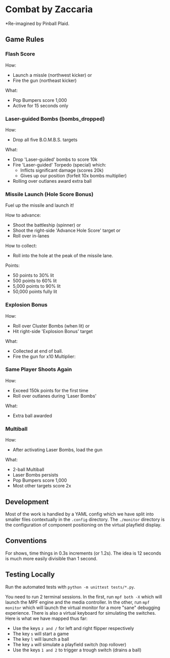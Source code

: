 Combat by Zaccaria
==================

*Re-imagined by Pinball Plaid.

Game Rules
----------

### Flash Score

How:

* Launch a missle (northwest kicker) or
* Fire the gun (northeast kicker)

What: 

* Pop Bumpers score 1,000
* Active for 15 seconds only


### Laser-guided Bombs (bombs_dropped)


How:

* Drop all five B.O.M.B.S. targets

What:

* Drop 'Laser-guided' bombs to score 10k
* Fire 'Laser-guided' Torpedo (special) which:
  * Inflicts significant damage (scores 20k)
  * Gives up our position (forfeit 10x bombs multiplier)
* Rolling over outlanes award extra ball


### Missile Launch (Hole Score Bonus)

Fuel up the missile and launch it!

How to advance:

* Shoot the battleship (spinner) or
* Shoot the right-side 'Advance Hole Score' target or
* Roll over in-lanes

How to collect:

* Roll into the hole at the peak of the missile lane.

Points:

* 50 points to 30% lit
* 500 points to 60% lit
* 5,000 points to 90% lit
* 50,000 points fully lit


### Explosion Bonus

How:

* Roll over Cluster Bombs (when lit) or
* Hit right-side 'Explosion Bonus' target

What:

* Collected at end of ball.
* Fire the gun for x10 Multiplier:


### Same Player Shoots Again

How:

* Exceed 150k points for the first time
* Roll over outlanes during 'Laser Bombs'

What:

* Extra ball awarded


### Multiball

How:

* After activating Laser Bombs, load the gun

What:

* 2-ball Multiball
* Laser Bombs persists
* Pop Bumpers score 1,000
* Most other targets score 2x


Development
-----------

Most of the work is handled by a YAML config which we have split into smaller
files contextually in the `.config` directory. The `./monitor` directory
is the configuration of component positioning on the virtual playfield display.

Conventions
-----------

For shows, time things in 0.3s increments (or 1.2s). The idea is 12 seconds
is much more easily divisible than 1 second.

Testing Locally
---------------

Run the automated tests with `python -m unittest tests/*.py`.

You need to run 2 terminal sessions. In the first, run `mpf both -X` which
will launch the MPF engine and the media controller. In the other, run
`mpf monitor` which will launch the virtual monitor for a more "sane"
debugging experience. There is also a virtual keyboard for simulating the
switches. Here is what we have mapped thus far:

* Use the keys `z and /` for left and right flipper respectively
* The key `s` will start a game
* The key `l` will launch a ball
* The key `a` will simulate a playfield switch (top rollover)
* Use the keys `1 and 2` to trigger a trough switch (drains a ball)
